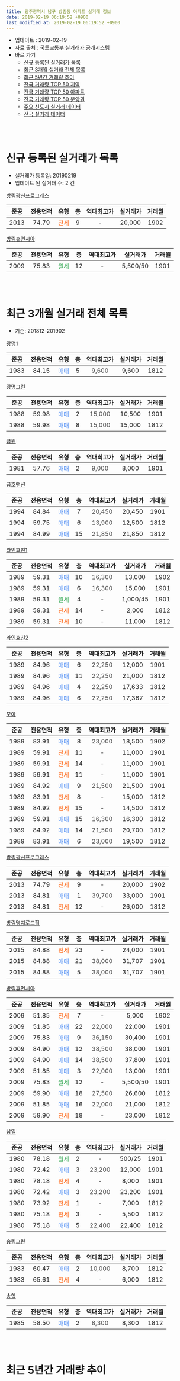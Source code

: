 ```yaml
---
title: 광주광역시 남구 방림동 아파트 실거래 정보
date: 2019-02-19 06:19:52 +0900
last_modified_at: 2019-02-19 06:19:52 +0900
---
```


* 업데이트 : 2019-02-19
* 자료 출처 : [국토교통부 실거래가 공개시스템](http://rt.molit.go.kr)
* 바로 가기
    * [신규 등록된 실거래가 목록](#신규-등록된-실거래가-목록)
    * [최근 3개월 실거래 전체 목록](#최근-3개월-실거래-전체-목록)
    * [최근 5년간 거래량 추이](#최근-5년간-거래량-추이)
    * [전국 거래량 TOP 50 지역](https://ayogom.github.io/apt-trade-info/최근-3개월-전국에서-가장-거래가-많이-발생한-지역)
    * [전국 거래량 TOP 50 아파트](https://ayogom.github.io/apt-trade-info/최근-3개월-전국에서-가장-거래가-많이-발생한-아파트)
    * [전국 거래량 TOP 50 분양권](https://ayogom.github.io/apt-trade-info/최근-3개월-전국에서-가장-거래가-많이-발생한-분양권)
    * [주요 신도시 실거래 데이터](https://ayogom.github.io/apt-trade-info/주요-신도시)
    * [전국 실거래 데이터](https://ayogom.github.io/apt-trade-info/전국)
<br>
 
<br>

# 신규 등록된 실거래가 목록
* 실거래가 등록일: 20190219
* 업데이트 된 실거래 수: 2 건


[방림광신프로그레스](https://search.naver.com/search.naver?query=%EA%B4%91%EC%A3%BC%EA%B4%91%EC%97%AD%EC%8B%9C+%EB%82%A8%EA%B5%AC+%EB%B0%A9%EB%A6%BC%EB%8F%99+%EB%B0%A9%EB%A6%BC%EA%B4%91%EC%8B%A0%ED%94%84%EB%A1%9C%EA%B7%B8%EB%A0%88%EC%8A%A4)

|준공|전용면적|유형|층|역대최고가|실거래가|거래월|
|:---:|:---:|:---:|:---:|:---:|:---:|:---:|
|2013|74.79|<span style="color:#ff5a00">전세</span>|9|<span style="color:#444444">-</span>|20,000|1902|

[방림휴먼시아](https://search.naver.com/search.naver?query=%EA%B4%91%EC%A3%BC%EA%B4%91%EC%97%AD%EC%8B%9C+%EB%82%A8%EA%B5%AC+%EB%B0%A9%EB%A6%BC%EB%8F%99+%EB%B0%A9%EB%A6%BC%ED%9C%B4%EB%A8%BC%EC%8B%9C%EC%95%84)

|준공|전용면적|유형|층|역대최고가|실거래가|거래월|
|:---:|:---:|:---:|:---:|:---:|:---:|:---:|
|2009|75.83|<span style="color:#34a853">월세</span>|12|<span style="color:#444444">-</span>|5,500/50|1901|


<br>
 
<br>

# 최근 3개월 실거래 전체 목록
* 기준: 201812-201902


[광명1](https://search.naver.com/search.naver?query=%EA%B4%91%EC%A3%BC%EA%B4%91%EC%97%AD%EC%8B%9C+%EB%82%A8%EA%B5%AC+%EB%B0%A9%EB%A6%BC%EB%8F%99+%EA%B4%91%EB%AA%851)

|준공|전용면적|유형|층|역대최고가|실거래가|거래월|
|:---:|:---:|:---:|:---:|:---:|:---:|:---:|
|1983|84.15|<span style="color:#4285f3">매매</span>|5|<span style="color:#444444">9,600</span>|9,600|1812|

[광명그린](https://search.naver.com/search.naver?query=%EA%B4%91%EC%A3%BC%EA%B4%91%EC%97%AD%EC%8B%9C+%EB%82%A8%EA%B5%AC+%EB%B0%A9%EB%A6%BC%EB%8F%99+%EA%B4%91%EB%AA%85%EA%B7%B8%EB%A6%B0)

|준공|전용면적|유형|층|역대최고가|실거래가|거래월|
|:---:|:---:|:---:|:---:|:---:|:---:|:---:|
|1988|59.98|<span style="color:#4285f3">매매</span>|2|<span style="color:#444444">15,000</span>|10,500|1901|
|1988|59.98|<span style="color:#4285f3">매매</span>|8|<span style="color:#444444">15,000</span>|15,000|1812|

[금원](https://search.naver.com/search.naver?query=%EA%B4%91%EC%A3%BC%EA%B4%91%EC%97%AD%EC%8B%9C+%EB%82%A8%EA%B5%AC+%EB%B0%A9%EB%A6%BC%EB%8F%99+%EA%B8%88%EC%9B%90)

|준공|전용면적|유형|층|역대최고가|실거래가|거래월|
|:---:|:---:|:---:|:---:|:---:|:---:|:---:|
|1981|57.76|<span style="color:#4285f3">매매</span>|2|<span style="color:#444444">9,000</span>|8,000|1901|

[금호맨션](https://search.naver.com/search.naver?query=%EA%B4%91%EC%A3%BC%EA%B4%91%EC%97%AD%EC%8B%9C+%EB%82%A8%EA%B5%AC+%EB%B0%A9%EB%A6%BC%EB%8F%99+%EA%B8%88%ED%98%B8%EB%A7%A8%EC%85%98)

|준공|전용면적|유형|층|역대최고가|실거래가|거래월|
|:---:|:---:|:---:|:---:|:---:|:---:|:---:|
|1994|84.84|<span style="color:#4285f3">매매</span>|7|<span style="color:#444444">20,450</span>|20,450|1901|
|1994|59.75|<span style="color:#4285f3">매매</span>|6|<span style="color:#444444">13,900</span>|12,500|1812|
|1994|84.99|<span style="color:#4285f3">매매</span>|15|<span style="color:#444444">21,850</span>|21,850|1812|

[라인효친1](https://search.naver.com/search.naver?query=%EA%B4%91%EC%A3%BC%EA%B4%91%EC%97%AD%EC%8B%9C+%EB%82%A8%EA%B5%AC+%EB%B0%A9%EB%A6%BC%EB%8F%99+%EB%9D%BC%EC%9D%B8%ED%9A%A8%EC%B9%9C1)

|준공|전용면적|유형|층|역대최고가|실거래가|거래월|
|:---:|:---:|:---:|:---:|:---:|:---:|:---:|
|1989|59.31|<span style="color:#4285f3">매매</span>|10|<span style="color:#444444">16,300</span>|13,000|1902|
|1989|59.31|<span style="color:#4285f3">매매</span>|6|<span style="color:#444444">16,300</span>|15,000|1901|
|1989|59.31|<span style="color:#34a853">월세</span>|4|<span style="color:#444444">-</span>|1,000/45|1901|
|1989|59.31|<span style="color:#ff5a00">전세</span>|14|<span style="color:#444444">-</span>|2,000|1812|
|1989|59.31|<span style="color:#ff5a00">전세</span>|10|<span style="color:#444444">-</span>|11,000|1812|

[라인효친2](https://search.naver.com/search.naver?query=%EA%B4%91%EC%A3%BC%EA%B4%91%EC%97%AD%EC%8B%9C+%EB%82%A8%EA%B5%AC+%EB%B0%A9%EB%A6%BC%EB%8F%99+%EB%9D%BC%EC%9D%B8%ED%9A%A8%EC%B9%9C2)

|준공|전용면적|유형|층|역대최고가|실거래가|거래월|
|:---:|:---:|:---:|:---:|:---:|:---:|:---:|
|1989|84.96|<span style="color:#4285f3">매매</span>|6|<span style="color:#444444">22,250</span>|12,000|1901|
|1989|84.96|<span style="color:#4285f3">매매</span>|11|<span style="color:#444444">22,250</span>|21,000|1812|
|1989|84.96|<span style="color:#4285f3">매매</span>|4|<span style="color:#444444">22,250</span>|17,633|1812|
|1989|84.96|<span style="color:#4285f3">매매</span>|6|<span style="color:#444444">22,250</span>|17,367|1812|

[모아](https://search.naver.com/search.naver?query=%EA%B4%91%EC%A3%BC%EA%B4%91%EC%97%AD%EC%8B%9C+%EB%82%A8%EA%B5%AC+%EB%B0%A9%EB%A6%BC%EB%8F%99+%EB%AA%A8%EC%95%84)

|준공|전용면적|유형|층|역대최고가|실거래가|거래월|
|:---:|:---:|:---:|:---:|:---:|:---:|:---:|
|1989|83.91|<span style="color:#4285f3">매매</span>|8|<span style="color:#444444">23,000</span>|18,500|1902|
|1989|59.91|<span style="color:#ff5a00">전세</span>|11|<span style="color:#444444">-</span>|11,000|1901|
|1989|59.91|<span style="color:#ff5a00">전세</span>|14|<span style="color:#444444">-</span>|11,000|1901|
|1989|59.91|<span style="color:#ff5a00">전세</span>|11|<span style="color:#444444">-</span>|11,000|1901|
|1989|84.92|<span style="color:#4285f3">매매</span>|9|<span style="color:#444444">21,500</span>|21,500|1901|
|1989|83.91|<span style="color:#ff5a00">전세</span>|8|<span style="color:#444444">-</span>|15,000|1812|
|1989|84.92|<span style="color:#ff5a00">전세</span>|15|<span style="color:#444444">-</span>|14,500|1812|
|1989|59.91|<span style="color:#4285f3">매매</span>|15|<span style="color:#444444">16,300</span>|16,300|1812|
|1989|84.92|<span style="color:#4285f3">매매</span>|14|<span style="color:#444444">21,500</span>|20,700|1812|
|1989|83.91|<span style="color:#4285f3">매매</span>|6|<span style="color:#444444">23,000</span>|19,500|1812|

[방림광신프로그레스](https://search.naver.com/search.naver?query=%EA%B4%91%EC%A3%BC%EA%B4%91%EC%97%AD%EC%8B%9C+%EB%82%A8%EA%B5%AC+%EB%B0%A9%EB%A6%BC%EB%8F%99+%EB%B0%A9%EB%A6%BC%EA%B4%91%EC%8B%A0%ED%94%84%EB%A1%9C%EA%B7%B8%EB%A0%88%EC%8A%A4)

|준공|전용면적|유형|층|역대최고가|실거래가|거래월|
|:---:|:---:|:---:|:---:|:---:|:---:|:---:|
|2013|74.79|<span style="color:#ff5a00">전세</span>|9|<span style="color:#444444">-</span>|20,000|1902|
|2013|84.81|<span style="color:#4285f3">매매</span>|1|<span style="color:#444444">39,700</span>|33,000|1901|
|2013|84.81|<span style="color:#ff5a00">전세</span>|12|<span style="color:#444444">-</span>|26,000|1812|

[방림명지로드힐](https://search.naver.com/search.naver?query=%EA%B4%91%EC%A3%BC%EA%B4%91%EC%97%AD%EC%8B%9C+%EB%82%A8%EA%B5%AC+%EB%B0%A9%EB%A6%BC%EB%8F%99+%EB%B0%A9%EB%A6%BC%EB%AA%85%EC%A7%80%EB%A1%9C%EB%93%9C%ED%9E%90)

|준공|전용면적|유형|층|역대최고가|실거래가|거래월|
|:---:|:---:|:---:|:---:|:---:|:---:|:---:|
|2015|84.88|<span style="color:#ff5a00">전세</span>|23|<span style="color:#444444">-</span>|24,000|1901|
|2015|84.88|<span style="color:#4285f3">매매</span>|21|<span style="color:#444444">38,000</span>|31,707|1901|
|2015|84.88|<span style="color:#4285f3">매매</span>|5|<span style="color:#444444">38,000</span>|31,707|1901|

[방림휴먼시아](https://search.naver.com/search.naver?query=%EA%B4%91%EC%A3%BC%EA%B4%91%EC%97%AD%EC%8B%9C+%EB%82%A8%EA%B5%AC+%EB%B0%A9%EB%A6%BC%EB%8F%99+%EB%B0%A9%EB%A6%BC%ED%9C%B4%EB%A8%BC%EC%8B%9C%EC%95%84)

|준공|전용면적|유형|층|역대최고가|실거래가|거래월|
|:---:|:---:|:---:|:---:|:---:|:---:|:---:|
|2009|51.85|<span style="color:#ff5a00">전세</span>|7|<span style="color:#444444">-</span>|5,000|1902|
|2009|51.85|<span style="color:#4285f3">매매</span>|22|<span style="color:#444444">22,000</span>|22,000|1901|
|2009|75.83|<span style="color:#4285f3">매매</span>|9|<span style="color:#444444">36,150</span>|30,400|1901|
|2009|84.90|<span style="color:#4285f3">매매</span>|12|<span style="color:#444444">38,500</span>|38,000|1901|
|2009|84.90|<span style="color:#4285f3">매매</span>|14|<span style="color:#444444">38,500</span>|37,800|1901|
|2009|51.85|<span style="color:#4285f3">매매</span>|3|<span style="color:#444444">22,000</span>|13,000|1901|
|2009|75.83|<span style="color:#34a853">월세</span>|12|<span style="color:#444444">-</span>|5,500/50|1901|
|2009|59.90|<span style="color:#4285f3">매매</span>|18|<span style="color:#444444">27,500</span>|26,600|1812|
|2009|51.85|<span style="color:#4285f3">매매</span>|16|<span style="color:#444444">22,000</span>|21,000|1812|
|2009|59.90|<span style="color:#ff5a00">전세</span>|18|<span style="color:#444444">-</span>|23,000|1812|


<script async src="//pagead2.googlesyndication.com/pagead/js/adsbygoogle.js"></script>
<!-- 기본 -->
<ins class="adsbygoogle"
     style="display:block"
     data-ad-client="ca-pub-2446590836940007"
     data-ad-slot="1659523306"
     data-ad-format="auto"
     data-full-width-responsive="true"></ins>
<script>
(adsbygoogle = window.adsbygoogle || []).push({});
</script>


[삼일](https://search.naver.com/search.naver?query=%EA%B4%91%EC%A3%BC%EA%B4%91%EC%97%AD%EC%8B%9C+%EB%82%A8%EA%B5%AC+%EB%B0%A9%EB%A6%BC%EB%8F%99+%EC%82%BC%EC%9D%BC)

|준공|전용면적|유형|층|역대최고가|실거래가|거래월|
|:---:|:---:|:---:|:---:|:---:|:---:|:---:|
|1980|78.18|<span style="color:#34a853">월세</span>|2|<span style="color:#444444">-</span>|500/25|1901|
|1980|72.42|<span style="color:#4285f3">매매</span>|3|<span style="color:#444444">23,200</span>|12,000|1901|
|1980|78.18|<span style="color:#ff5a00">전세</span>|4|<span style="color:#444444">-</span>|8,000|1901|
|1980|72.42|<span style="color:#4285f3">매매</span>|3|<span style="color:#444444">23,200</span>|23,200|1901|
|1980|73.92|<span style="color:#ff5a00">전세</span>|1|<span style="color:#444444">-</span>|7,000|1812|
|1980|75.18|<span style="color:#ff5a00">전세</span>|3|<span style="color:#444444">-</span>|5,500|1812|
|1980|75.18|<span style="color:#4285f3">매매</span>|5|<span style="color:#444444">22,400</span>|22,400|1812|

[송림그린](https://search.naver.com/search.naver?query=%EA%B4%91%EC%A3%BC%EA%B4%91%EC%97%AD%EC%8B%9C+%EB%82%A8%EA%B5%AC+%EB%B0%A9%EB%A6%BC%EB%8F%99+%EC%86%A1%EB%A6%BC%EA%B7%B8%EB%A6%B0)

|준공|전용면적|유형|층|역대최고가|실거래가|거래월|
|:---:|:---:|:---:|:---:|:---:|:---:|:---:|
|1983|60.47|<span style="color:#4285f3">매매</span>|2|<span style="color:#444444">10,000</span>|8,700|1812|
|1983|65.61|<span style="color:#ff5a00">전세</span>|4|<span style="color:#444444">-</span>|6,000|1812|

[송학](https://search.naver.com/search.naver?query=%EA%B4%91%EC%A3%BC%EA%B4%91%EC%97%AD%EC%8B%9C+%EB%82%A8%EA%B5%AC+%EB%B0%A9%EB%A6%BC%EB%8F%99+%EC%86%A1%ED%95%99)

|준공|전용면적|유형|층|역대최고가|실거래가|거래월|
|:---:|:---:|:---:|:---:|:---:|:---:|:---:|
|1985|58.50|<span style="color:#4285f3">매매</span>|2|<span style="color:#444444">8,300</span>|8,300|1812|


<br>
 
<br>

# 최근 5년간 거래량 추이


<div style="width:100%;">
    <canvas id="deal_progress" height="200"></canvas>
</div>

<script>
new Chart(document.getElementById("deal_progress"), {
    type: 'line',
    data: {
        labels: ['201402','201403','201404','201405','201406','201407','201408','201409','201410','201411','201412','201501','201502','201503','201504','201505','201506','201507','201508','201509','201510','201511','201512','201601','201602','201603','201604','201605','201606','201607','201608','201609','201610','201611','201612','201701','201702','201703','201704','201705','201706','201707','201708','201709','201710','201711','201712','201801','201802','201803','201804','201805','201806','201807','201808','201809','201810','201811','201812','201901','201902'],
        datasets: [{
            label: '매매',
            pointRadius: 1,
            data: [20, 19, 20, 17, 18, 24, 16, 22, 25, 17, 18, 31, 35, 48, 35, 25, 35, 21, 21, 21, 41, 29, 17, 18, 27, 37, 34, 20, 26, 27, 21, 21, 40, 33, 28, 34, 51, 36, 21, 32, 27, 31, 34, 33, 28, 27, 29, 34, 27, 47, 30, 23, 42, 27, 73, 49, 20, 24, 15, 16, 2],
            borderColor: "rgba(255, 201, 14, 1)",
            backgroundColor: "rgba(255, 201, 14, 0.5)",
            fill: false,
            lineTension: 0
        },{
            label: '전월세',
            pointRadius: 1,
            data: [8, 14, 6, 8, 10, 9, 3, 8, 7, 6, 5, 17, 27, 19, 14, 8, 11, 13, 6, 4, 7, 14, 5, 10, 15, 11, 14, 7, 7, 14, 9, 9, 9, 15, 10, 12, 15, 25, 9, 19, 12, 11, 7, 11, 9, 11, 13, 8, 9, 11, 10, 8, 12, 11, 9, 12, 18, 11, 9, 8, 2],
            borderColor: "rgba(0, 141, 185, 1)",
            backgroundColor: "rgba(0, 141, 185, 0.5)",
            fill: false,
            lineTension: 0
        }
        ]
    },
    options: {
        responsive: true,
        title: {
            display: false
        },
        tooltips: {
            mode: 'index',
            intersect: false
        },
        hover: {
            mode: 'nearest',
            intersect: true
        },
        scales: {
            xAxes: [{
                display: true,
                scaleLabel: {
                    display: true,
                    labelString: '년/월'
                }
            }],
            yAxes: [{
                display: true,
                ticks: {
                    suggestedMin: 0,
                },
                scaleLabel: {
                    display: true,
                    labelString: '실거래 수'
                }
            }]
        }
    }
});

</script>


<br>
 
<br>

